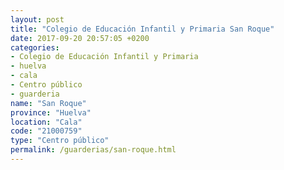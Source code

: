 ```yaml
---
layout: post
title: "Colegio de Educación Infantil y Primaria San Roque"
date: 2017-09-20 20:57:05 +0200
categories:
- Colegio de Educación Infantil y Primaria
- huelva
- cala
- Centro público
- guarderia
name: "San Roque"
province: "Huelva"
location: "Cala"
code: "21000759"
type: "Centro público"
permalink: /guarderias/san-roque.html
---
```

